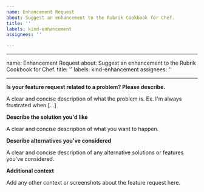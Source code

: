 ```yaml
---
name: Enhancement Request
about: Suggest an enhancement to the Rubrik Cookbook for Chef.
title: ''
labels: kind-enhancement
assignees: ''

---
```


---
name: Enhancement Request
about: Suggest an enhancement to the Rubrik Cookbook for Chef.
title: ''
labels: kind-enhancement
assignees: ''

---

<!-- Please only use this template for submitting enhancement requests -->

**Is your feature request related to a problem? Please describe.**

A clear and concise description of what the problem is. Ex. I'm always frustrated when [...]

**Describe the solution you'd like**

A clear and concise description of what you want to happen.

**Describe alternatives you've considered**

A clear and concise description of any alternative solutions or features you've considered.

**Additional context**

Add any other context or screenshots about the feature request here.
